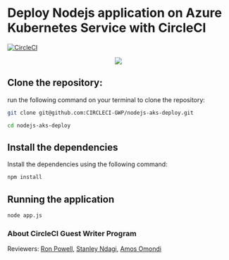 # Deploy Nodejs application on Azure Kubernetes Service with CircleCI

[![CircleCI](https://circleci.com/gh/CIRCLECI-GWP/nodejs-aks-deploy.svg?style=svg)](https://github.com/CIRCLECI-GWP/nodejs-aks-deploy)

<p align="center"><img src="https://avatars3.githubusercontent.com/u/59034516"></p>

## Clone the repository:

run the following command on your terminal to clone the repository:

```bash
git clone git@github.com:CIRCLECI-GWP/nodejs-aks-deploy.git

cd nodejs-aks-deploy
```

## Install the dependencies

Install the dependencies using the following command:

```bash
npm install
```

## Running the application

```bash
node app.js
```

### About CircleCI Guest Writer Program

Reviewers: [Ron Powell][ron], [Stanley Ndagi][stan], [Amos Omondi][amos]

[blog]: https://circleci.com/blog/application-logging-with-flask/
[author]: https://github.com/mwaz
[ron]: https://github.com/ronpowelljr
[stan]: https://github.com/NdagiStanley
[amos]: https://github.com/amos-o
